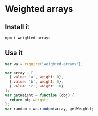 # Weighted arrays

## Install it

```bash
npm i weighted-arrays
```

## Use it

```js
var wa = require('weighted-arrays');

var array = [
  { value: 'a', weight: 0},
  { value: 'b', weight: 5},
  { value: 'c', weight: 10}
];
var getWeight = function (obj) {
  return obj.weight;
};
var random = wa.random(array, getWeight);
```
